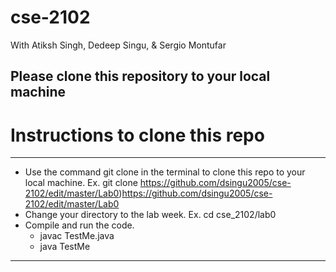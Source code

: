 # cse-2102
With Atiksh Singh, Dedeep Singu, &amp; Sergio Montufar

## Please clone this repository to your local machine

# Instructions to clone this repo
---
* Use the command git clone in the terminal to clone this repo to your local machine. Ex. git clone https://github.com/dsingu2005/cse-2102/edit/master/Lab0)https://github.com/dsingu2005/cse-2102/edit/master/Lab0
* Change your directory to the lab week. Ex. cd cse_2102/lab0
* Compile and run the code.
  * javac TestMe.java
  * java TestMe
---
